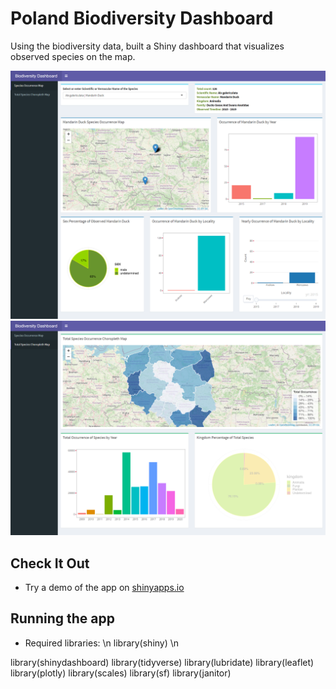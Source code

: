 # Poland Biodiversity Dashboard
Using the biodiversity data, built a Shiny dashboard that visualizes observed species on the map.

![](https://github.com/avinashsajeevan/Poland-Biodiversity-Dashboard/blob/main/Screenshots/screencapture1.png)
![](https://github.com/avinashsajeevan/Poland-Biodiversity-Dashboard/blob/main/Screenshots/screencapture2.png)

## Check It Out
- Try a demo of the app on [shinyapps.io](https://avinash93.shinyapps.io/Poland_Biodiversity_Dashboard/)

## Running the app
- Required libraries: \n library(shiny) \n

library(shinydashboard)
library(tidyverse)
library(lubridate)
library(leaflet)
library(plotly)
library(scales)
library(sf)
library(janitor)
